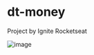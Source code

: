# dt-money
Project by Ignite Rocketseat

![image](https://github.com/gabpandini/dt-money/assets/86474551/2e93e44d-cfd7-4041-b861-43f7a7090cd9)
